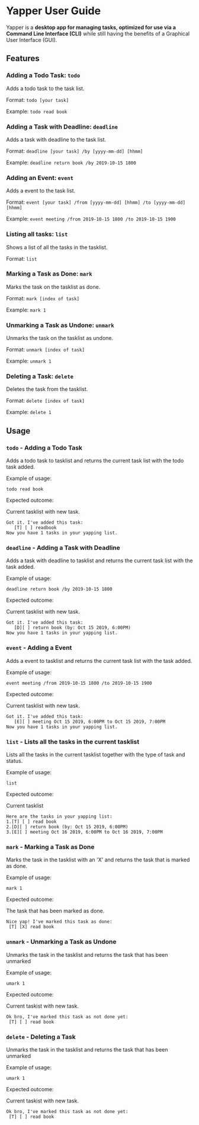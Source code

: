 # Yapper User Guide
Yapper is a **desktop app for managing tasks, optimized for use via a
Command Line Interface (CLI)** while still having the benefits of a Graphical
User Interface (GUI).

## Features 

### Adding a Todo Task: `todo`

Adds a todo task to the task list.

Format: `todo [your task]`

Example: `todo read book`


### Adding a Task with Deadline: `deadline`

Adds a task with deadline to the task list.

Format: `deadline [your task] /by [yyyy-mm-dd] [hhmm]`

Example: `deadline return book /by 2019-10-15 1800`


### Adding an Event: `event`

Adds a event to the task list.

Format: `event [your task] /from [yyyy-mm-dd] [hhmm] /to [yyyy-mm-dd] [hhmm]`

Example: `event meeting /from 2019-10-15 1800 /to 2019-10-15 1900`


### Listing all tasks: `list`

Shows a list of all the tasks in the tasklist.

Format: `list`


### Marking a Task as Done: `mark`

Marks the task on the tasklist as done.

Format: `mark [index of task]`

Example: `mark 1`


### Unmarking a Task as Undone: `unmark`

Unmarks the task on the tasklist as undone.

Format: `unmark [index of task]`

Example: `unmark 1`


### Deleting a Task: `delete`

Deletes the task from the tasklist.

Format: `delete [index of task]`

Example: `delete 1`


## Usage

### `todo` - Adding a Todo Task

Adds a todo task to tasklist and returns the current task list with the
todo task added.

Example of usage: 

`todo read book`

Expected outcome:

Current tasklist with new task.

```
Got it. I've added this task:
   [T] [ ] readbook
Now you have 1 tasks in your yapping list.

```


### `deadline` - Adding a Task with Deadline

Adds a task with deadline to tasklist and returns the current task list with the 
task added.

Example of usage: 

`deadline return book /by 2019-10-15 1800`

Expected outcome:

Current tasklist with new task.

```
Got it. I've added this task:
   [D][ ] return book (by: Oct 15 2019, 6:00PM)
Now you have 1 tasks in your yapping list.

```


### `event` - Adding a Event

Adds a event to tasklist and returns the current task list with the 
task added.

Example of usage: 

`event meeting /from 2019-10-15 1800 /to 2019-10-15 1900`

Expected outcome:

Current tasklist with new task.

```
Got it. I've added this task:
   [E][ ] meeting Oct 15 2019, 6:00PM to Oct 15 2019, 7:00PM
Now you have 1 tasks in your yapping list.

```

### `list` - Lists all the tasks in the current tasklist

Lists all the tasks in the current tasklist together with the type of 
task and status.

Example of usage: 

`list`

Expected outcome:

Current tasklist

```
Here are the tasks in your yapping list:
1.[T] [ ] read book
2.[D][ ] return book (by: Oct 15 2019, 6:00PM)
3.[E][ ] meeting Oct 16 2019, 6:00PM to Oct 16 2019, 7:00PM

```


### `mark` - Marking a Task as Done

Marks the task in the tasklist with an 'X' and returns the task that is marked
as done.

Example of usage: 

`mark 1`

Expected outcome:

The task that has been marked as done.

```
Nice yap! I've marked this task as done:
 [T] [X] read book

```


### `unmark` - Unmarking a Task as Undone

Unmarks the task in the tasklist and returns the task that has been unmarked

Example of usage: 

`umark 1`

Expected outcome:

Current taskist with new task.

```
Ok bro, I've marked this task as not done yet:
 [T] [ ] read book

```


### `delete` - Deleting a Task

Unmarks the task in the tasklist and returns the task that has been unmarked

Example of usage: 

`umark 1`

Expected outcome:

Current taskist with new task.

```
Ok bro, I've marked this task as not done yet:
 [T] [ ] read book

```

